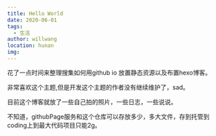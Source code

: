```yaml
---
title: Hello World
date: 2020-06-01
tags: 
  - 生活
author: willwang
location: hunan
img: 
---
```


花了一点时间来整理搜集如何用github io 放置静态资源以及布置hexo博客。
<!-- more -->
非常喜欢这个主题,但是开发这个主题的作者没有继续维护了，sad。

目前这个博客就放了一些自己拍的照片，一些日志，一些说说。

不知道，githubPage服务和这个仓库可以存放多少，多大文件，存到托管到coding上到最大代码项目只能2g。




